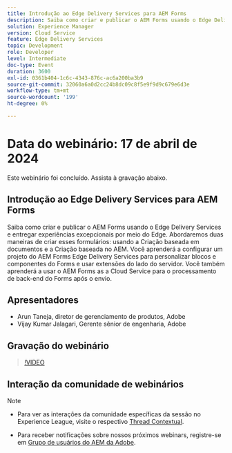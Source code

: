 ```yaml
---
title: Introdução ao Edge Delivery Services para AEM Forms
description: Saiba como criar e publicar o AEM Forms usando o Edge Delivery Services, abrangendo a criação baseada em documentos e no AEM, a configuração de projetos para personalização e a utilização do AEM Forms as a Cloud Service para processamento de back-end.
solution: Experience Manager
version: Cloud Service
feature: Edge Delivery Services
topic: Development
role: Developer
level: Intermediate
doc-type: Event
duration: 3600
exl-id: 0361b404-1c6c-4343-876c-ac6a200ba3b9
source-git-commit: 32060a6a0d2cc24b8dc09c8f5e9f9d9c679e6d3e
workflow-type: tm+mt
source-wordcount: '199'
ht-degree: 0%

---
```


# Data do webinário: 17 de abril de 2024

Este webinário foi concluído. Assista à gravação abaixo.

## Introdução ao Edge Delivery Services para AEM Forms

Saiba como criar e publicar o AEM Forms usando o Edge Delivery Services e entregar experiências excepcionais por meio do Edge. Abordaremos duas maneiras de criar esses formulários: usando a Criação baseada em documentos e a Criação baseada no AEM. Você aprenderá a configurar um projeto do AEM Forms Edge Delivery Services para personalizar blocos e componentes do Forms e usar extensões do lado do servidor. Você também aprenderá a usar o AEM Forms as a Cloud Service para o processamento de back-end do Forms após o envio.

## Apresentadores

* Arun Taneja, diretor de gerenciamento de produtos, Adobe
* Vijay Kumar Jalagari, Gerente sênior de engenharia, Adobe

## Gravação do webinário

>[!VIDEO](https://video.tv.adobe.com/v/3428434/)

## Interação da comunidade de webinários

>[!NOTE]
> 
>* Para ver as interações da comunidade específicas da sessão no Experience League, visite o respectivo [Thread Contextual](https://adobe.ly/4aCz0OE).
>
>* Para receber notificações sobre nossos próximos webinars, registre-se em [Grupo de usuários do AEM da Adobe](https://aem-augs.adobe.com/).

